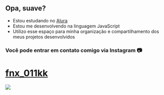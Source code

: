 ##  Opa, suave?

- Estou estudando no [Alura](https://www.alura.com.br)
- Estou me desenvolvendo na linguagem JavaScript
- Utilizo esse espaço para minha organização e compartilhamento dos meus projetos desenvolvidos

### Você pode entrar em contato comigo via Instagram 📷

#  **[fnx_011kk](https://www.instagram.com/fnx_011kk/)**

![](https://media1.tenor.com/m/9vXji9MpP-0AAAAd/spiderman-confused.gif)
